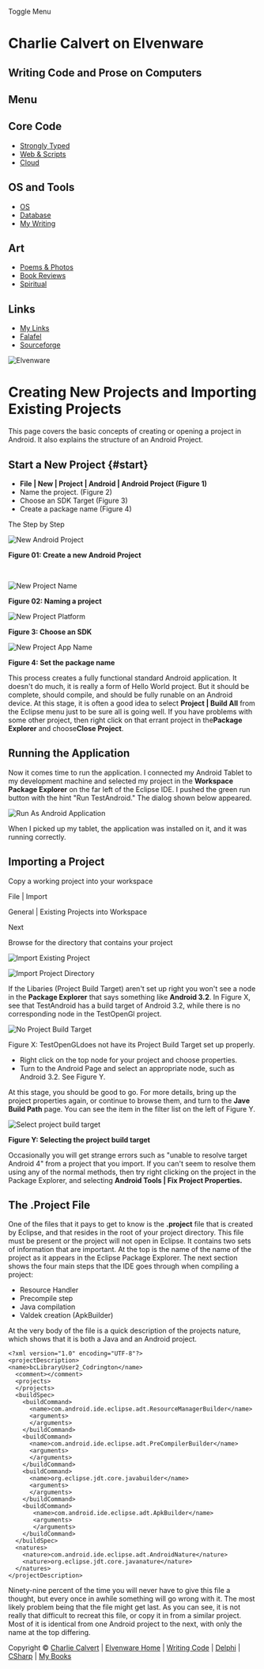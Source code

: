 Toggle Menu

Charlie Calvert on Elvenware
============================

Writing Code and Prose on Computers
-----------------------------------

Menu
----

Core Code
---------

-   [Strongly Typed](../index.html)
-   [Web & Scripts](../web/index.html)
-   [Cloud](../cloud/index.shtml)

OS and Tools
------------

-   [OS](../../os/index.html)
-   [Database](../database/index.html)
-   [My Writing](../../books/index.html)

Art
---

-   [Poems & Photos](../../Art/index.html)
-   [Book Reviews](../../books/reading/index.html)
-   [Spiritual](../../spirit/index.html)

Links
-----

-   [My Links](../../links.html)
-   [Falafel](http://www.falafel.com/)
-   [Sourceforge](http://sourceforge.net/projects/elvenware/)

![Elvenware](../../images/elvenwarelogo.png)

Creating New Projects and Importing Existing Projects
=====================================================

This page covers the basic concepts of creating or opening a project in
Android. It also explains the structure of an Android Project.

Start a New Project {#start}
-------------------

-   **File | New | Project | Android | Android Project (Figure 1)**
-   Name the project. (Figure 2)
-   Choose an SDK Target (Figure 3)
-   Create a package name (Figure 4)

The Step by Step

![New Android Project](images/NewProjectAndroid.png)

**Figure 01: Create a new Android Project**

 

![New Project Name](images/NewProjectName.png)

**Figure 02: Naming a project**

![New Project Platform](images/NewProjectPlatform.png)

**Figure 3: Choose an SDK**

![New Project App Name](images/NewAppName.png)

**Figure 4: Set the package name**

This process creates a fully functional standard Android application. It
doesn't do much, it is really a form of Hello World project. But it
should be complete, should compile, and should be fully runable on an
Android device. At this stage, it is often a good idea to select
**Project | Build All** from the Eclipse menu just to be sure all is
going well. If you have problems with some other project, then right
click on that errant project in the**Package Explorer** and
choose**Close Project**.

Running the Application
-----------------------

Now it comes time to run the application. I connected my Android Tablet
to my development machine and selected my project in the **Workspace
Package Explorer** on the far left of the Eclipse IDE. I pushed the
green run button with the hint "Run TestAndroid." The dialog shown below
appeared.

![Run As Android Application](images/AndroidRunAs.png)

When I picked up my tablet, the application was installed on it, and it
was running correctly.

Importing a Project
-------------------

Copy a working project into your workspace

File | Import

General | Existing Projects into Workspace

Next

Browse for the directory that contains your project

![Import Existing Project](images/ImportExistingProject.png)

![Import Project Directory](images/ImportProjectDirectory.png)

If the Libaries (Project Build Target) aren't set up right you won't see
a node in the **Package Explorer** that says something like **Android
3.2**. In Figure X, see that TestAndroid has a build target of Android
3.2, while there is no corresponding node in the TestOpenGl project.

![No Project Build Target](images/NoProjectBuildTarget.png)

Figure X: TestOpenGLdoes not have its Project Build Target set up
properly.

-   Right click on the top node for your project and choose properties.
-   Turn to the Android Page and select an appropriate node, such as
    Android 3.2. See Figure Y.

At this stage, you should be good to go. For more details, bring up the
project properties again, or continue to browse them, and turn to the
**Jave Build Path** page. You can see the item in the filter list on the
left of Figure Y.

![Select project build target](images/SelectProjectBuildTarget.png)

**Figure Y: Selecting the project build target**

Occasionally you will get strange errors such as "unable to resolve
target Android 4" from a project that you import. If you can't seem to
resolve them using any of the normal methods, then try right clicking on
the project in the Package Explorer, and selecting **Android Tools | Fix
Project Properties.**

**The .Project File**
---------------------

One of the files that it pays to get to know is the **.project** file
that is created by Eclipse, and that resides in the root of your project
directory. This file must be present or the project will not open in
Eclipse. It contains two sets of information that are important. At the
top is the name of the name of the project as it appears in the Eclipse
Package Explorer. The next section shows the four main steps that the
IDE goes through when compiling a project:

-   Resource Handler
-   Precompile step
-   Java compilation
-   Valdek creation (ApkBuilder)

At the very body of the file is a quick description of the projects
nature, which shows that it is both a Java and an Android project.

~~~~ {.code}
<?xml version="1.0" encoding="UTF-8"?>
<projectDescription>
<name>bcLibraryUser2_Codrington</name>
  <comment></comment>
  <projects>
  </projects>
  <buildSpec>
    <buildCommand>
      <name>com.android.ide.eclipse.adt.ResourceManagerBuilder</name>
      <arguments>
      </arguments>
    </buildCommand>
    <buildCommand>
      <name>com.android.ide.eclipse.adt.PreCompilerBuilder</name>
      <arguments>
      </arguments>
    </buildCommand>
    <buildCommand>
      <name>org.eclipse.jdt.core.javabuilder</name>
      <arguments>
      </arguments>
    </buildCommand>
    <buildCommand>
       <name>com.android.ide.eclipse.adt.ApkBuilder</name>
       <arguments>
       </arguments>
    </buildCommand>
  </buildSpec>
  <natures>
    <nature>com.android.ide.eclipse.adt.AndroidNature</nature>
    <nature>org.eclipse.jdt.core.javanature</nature>
  </natures>
</projectDescription>
~~~~

Ninety-nine percent of the time you will never have to give this file a
thought, but every once in awhile something will go wrong with it. The
most likely problem being that the file might get last. As you can see,
it is not really that difficult to recreat this file, or copy it in from
a similar project. Most of it is identical from one Android project to
the next, with only the name at the top differing.

Copyright © [Charlie Calvert](../../index.html) | [Elvenware
Home](../../index.html) | [Writing Code](../index.html) |
[Delphi](../delphi/index.html) | [CSharp](../csharp/index.html) | [My
Books](../../books/index.html)
